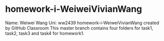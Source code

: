 # homework-i-WeiweiVivianWang
Name: Weiwei Wang
Uni: ww2439
homework-i-WeiweiVivianWang created by GitHub Classroom
This master branch contains four folders for task1, task2, task3 and task4 for homework1.
